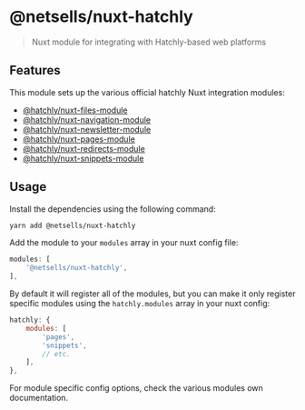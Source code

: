 # @netsells/nuxt-hatchly

> Nuxt module for integrating with Hatchly-based web platforms

## Features

This module sets up the various official hatchly Nuxt integration modules:

* [@hatchly/nuxt-files-module](https://npmjs.com/package/@hatchly/nuxt-files-module)
* [@hatchly/nuxt-navigation-module](https://npmjs.com/package/@hatchly/nuxt-navigation-module)
* [@hatchly/nuxt-newsletter-module](https://npmjs.com/package/@hatchly/nuxt-newsletter-module)
* [@hatchly/nuxt-pages-module](https://npmjs.com/package/@hatchly/nuxt-pages-module)
* [@hatchly/nuxt-redirects-module](https://npmjs.com/package/@hatchly/nuxt-redirects-module)
* [@hatchly/nuxt-snippets-module](https://npmjs.com/package/@hatchly/nuxt-snippets-module)

## Usage

Install the dependencies using the following command:

```sh
yarn add @netsells/nuxt-hatchly
```

Add the module to your `modules` array in your nuxt config file:

```js
modules: [
    '@netsells/nuxt-hatchly',
],
```

By default it will register all of the modules, but you can make it only register specific modules using the `hatchly.modules` array in your nuxt config:

```js
hatchly: {
    modules: [
        'pages', 
        'snippets',
        // etc.
    ],
},
```

For module specific config options, check the various modules own documentation.
